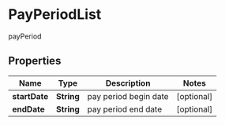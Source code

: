 

# PayPeriodList

payPeriod
## Properties

Name | Type | Description | Notes
------------ | ------------- | ------------- | -------------
**startDate** | **String** | pay period begin date |  [optional]
**endDate** | **String** | pay period end date |  [optional]



